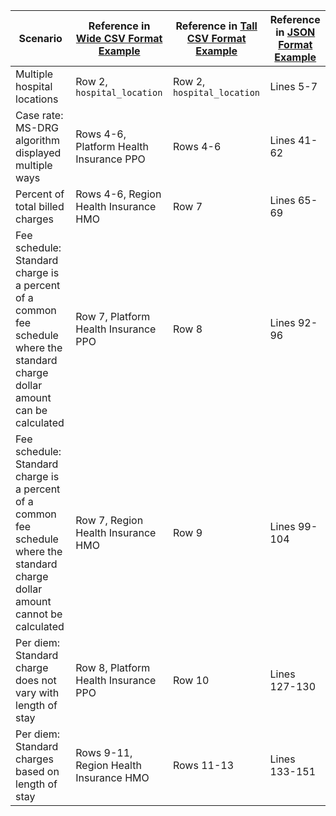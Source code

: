 | Scenario | Reference in [Wide CSV Format Example](CSV/Wide%20Template%20Examples) | Reference in [Tall CSV Format Example](CSV/Tall%20Template%20Examples) | Reference in [JSON Format Example](JSON/) |
| ----- | ---- | ---- | ---------- |
| Multiple hospital locations | Row 2, `hospital_location` | Row 2, `hospital_location` | Lines 5-7 |
| Case rate: MS-DRG algorithm displayed multiple ways | Rows 4-6, Platform Health Insurance PPO | Rows 4-6 | Lines 41-62 |
| Percent of total billed charges | Rows 4-6, Region Health Insurance HMO | Row 7 | Lines 65-69 |
| Fee schedule: Standard charge is a percent of a common fee schedule where the standard charge dollar amount can be calculated | Row 7, Platform Health Insurance PPO | Row 8 | Lines 92-96 |
| Fee schedule: Standard charge is a percent of a common fee schedule where the standard charge dollar amount cannot be calculated | Row 7, Region Health Insurance HMO  | Row 9 | Lines 99-104 |
| Per diem: Standard charge does not vary with length of stay | Row 8, Platform Health Insurance PPO | Row 10 | Lines 127-130 |
| Per diem: Standard charges based on length of stay | Rows 9-11, Region Health Insurance HMO | Rows 11-13 | Lines 133-151 |
